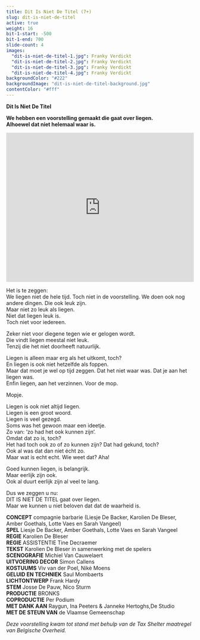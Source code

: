 ```yaml
---
title: Dit Is Niet De Titel (7+)
slug: dit-is-niet-de-titel
active: true
weight: 16
bit-1-start: -500
bit-1-end: 700
slide-count: 4
images:
  "dit-is-niet-de-titel-1.jpg": Franky Verdickt
  "dit-is-niet-de-titel-2.jpg": Franky Verdickt
  "dit-is-niet-de-titel-3.jpg": Franky Verdickt
  "dit-is-niet-de-titel-4.jpg": Franky Verdickt
backgroundColor: "#222"
backgroundImage: "dit-is-niet-de-titel-background.jpg"
contentColor: "#fff"
---
```

**Dit Is Niet De Titel**<br>

**We hebben een voorstelling gemaakt die gaat over liegen.**<br>
**Alhoewel dat niet helemaal waar is.**

<iframe src="https://player.vimeo.com/video/808728449" width="100%" height="400" frameborder="0" allow="autoplay; fullscreen; picture-in-picture" allowfullscreen></iframe>

Het is te zeggen:<br>
We liegen niet de hele tijd. Toch niet in de voorstelling. We doen ook nog andere dingen. Die ook leuk zijn.<br>
Maar niet zo leuk als liegen.<br>
Niet dat liegen leuk is.<br>
Toch niet voor iedereen.<br>

Zeker niet voor diegene tegen wie er gelogen wordt.<br>
Die vindt liegen meestal niet leuk.<br>
Tenzij die het niet doorheeft natuurlijk.<br>

Liegen is alleen maar erg als het uitkomt, toch?<br>
En liegen is ook niet hetzelfde als foppen.<br>
Maar dat moet je wel op tijd zeggen. Dat het niet waar was. Dat je aan het liegen was.<br>
Enfin liegen, aan het verzinnen. Voor de mop.<br>

Mopje.

Liegen is ook niet altijd liegen.<br>
Liegen is een groot woord.<br>
Liegen is veel gezegd.<br>
Soms was het gewoon maar een ideetje.<br>
Zo van: ‘zo had het ook kunnen zijn’.<br>
Omdat dat zo is, toch?<br>
Het had toch ook zo of zo kunnen zijn? Dat had gekund, toch?<br>
Ook al was dat dan niet écht zo.<br>
Maar wat is echt echt. Wie weet dat? Aha!<br>

Goed kunnen liegen, is belangrijk.<br>
Maar eerlijk zijn ook.<br>
Ook al duurt eerlijk zijn al veel te lang.<br>

Dus we zeggen u nu:<br>
DIT IS NIET DE TITEL gaat over liegen.<br>
Maar we kunnen u niet beloven dat dat de waarheid is.

**CONCEPT** compagnie barbarie (Liesje De Backer, Karolien De Bleser, Amber Goethals, Lotte Vaes en Sarah Vangeel)<br>
**SPEL** Liesje De Backer, Amber Goethals, Lotte Vaes en Sarah Vangeel<br>
**REGIE** Karolien De Bleser<br>
**REGIE** ASSISTENTIE Tine Decraemer <br>
**TEKST** Karolien De Bleser in samenwerking met de spelers<br>
**SCENOGRAFIE** Michiel Van Cauwelaert<br>
**UITVOERING DECOR** Simon Callens<br>
**KOSTUUMS** Viv van der Poel, Nikè Moens<br>
**GELUID EN TECHNIEK** Saul Mombaerts<br>
**LICHTONTWERP** Frank Hardy<br>
**STEM** Josse De Pauw, Nico Sturm<br>
**PRODUCTIE** BRONKS<br>
**COPRODUCTIE** Per Podium<br>
**MET DANK AAN** Raygun, Ina Peeters & Janneke Hertoghs,De Studio<br>
**MET DE STEUN VAN** de Vlaamse Gemeenschap<br>

*Deze voorstelling kwam tot stand met behulp van de Tax Shelter maatregel van Belgische Overheid.*
